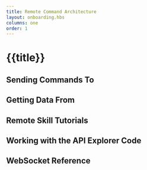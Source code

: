 ```yaml
---
title: Remote Command Architecture
layout: onboarding.hbs
columns: one
order: 1
---
```


# {{title}}

## Sending Commands To

## Getting Data From

## Remote Skill Tutorials

## Working with the API Explorer Code

## WebSocket Reference